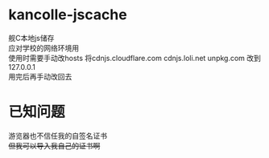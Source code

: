 # kancolle-jscache
舰C本地js储存  
应对学校的网络环境用  
使用时需要手动改hosts 将cdnjs.cloudflare.com cdnjs.loli.net unpkg.com 改到127.0.0.1  
用完后再手动改回去
# 已知问题
游览器也不信任我的自签名证书  
<del>但我可以导入我自己的证书啊</del>
